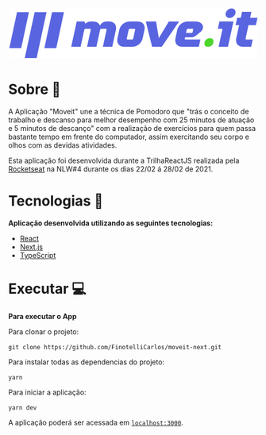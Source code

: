 <h1 align="center"><img alt="moveit" title="moveit" src="public/logo-full.svg" /></h1>


<h1>Sobre 📄</h1>
<p align="left">A Aplicação "Moveit" une a técnica de Pomodoro que "trás o conceito de trabalho e descanso para melhor desempenho com 25 minutos de atuação e 5 minutos de descanço"
 com a realização de exercícios para quem passa bastante tempo em frente do computador, assim exercitando seu corpo e olhos com as devidas atividades.</p>
 
 <p>Esta aplicação foi desenvolvida durante a TrilhaReactJS realizada pela <a href="https://app.rocketseat.com.br/us/rocketseat">Rocketseat</a> na NLW#4 durante os dias 22/02 á 28/02 de 2021.</p>
 
 <h1>Tecnologias 🚀</h1>
 <strong>Aplicação desenvolvida utilizando as seguintes tecnologias:</strong>
 
- [React](https://reactjs.org)
- [Next.js](https://nextjs.org/)
- [TypeScript](https://www.typescriptlang.org/)

<h1>Executar 💻</h1>
<strong>Para executar o App</strong>

<br>

Para clonar o projeto:
```git
git clone https://github.com/FinotelliCarlos/moveit-next.git
```
Para instalar todas as dependencias do projeto:
```git
yarn
```
Para iniciar a aplicação:
```git
yarn dev
```

A aplicação poderá ser acessada em [`localhost:3000`](http://localhost:3000).
